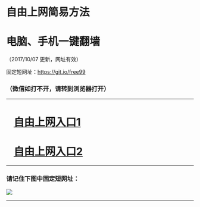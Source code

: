 ﻿# 自由上网简易方法

# 电脑、手机一键翻墙

（2017/10/07 更新，网址有效）

固定短网址：https://git.io/free99

### （微信如打不开，请转到浏览器打开）


***





# &nbsp;&nbsp; <a href="http://ft3198810929.fwq-tz-1001.info/fwqtz01.html?t=100700122268 " target="_blank">自由上网入口1</a>
# &nbsp;&nbsp; <a href="http://ft2351825623.fwq-tz-1002.info/fwqtz02.html?t=100700113855 " target="_blank">自由上网入口2</a>
***

### 请记住下图中固定短网址：

<img src="https://s3-us-west-2.amazonaws.com/fwq-1001/yjfq-20170905okok.png" /> 


***

